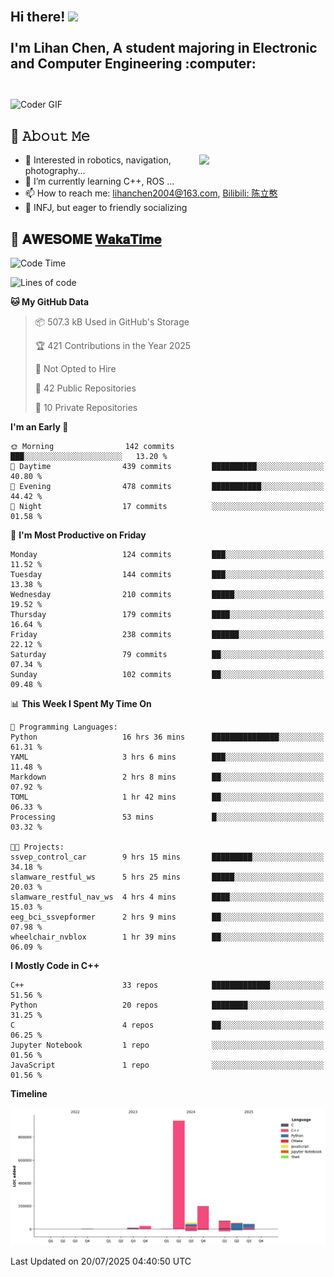 <h2 align="left">
 <abc>
  <br>Hi there! <img src="https://user-images.githubusercontent.com/42378118/110234147-e3259600-7f4e-11eb-95be-0c4047144dea.gif" width="30"><br>
  <br> I'm Lihan Chen, A student majoring in Electronic and Computer Engineering :computer:<br>
  <br>
 </abc>
</h2>

<img align="center" src="https://media.giphy.com/media/SWoSkN6DxTszqIKEqv/giphy.gif" alt="Coder GIF" width="500">

## :book: 𝙰𝚋𝚘𝚞𝚝 𝙼𝚎

<img align="right" width="40%" src="https://github-readme-stats.vercel.app/api?username=LihanChen2004&show_icons=true&icon_color=CE1D2D&text_color=718096&bg_color=ffffff&hide_title=true" />

- 🌟 Interested in robotics, navigation, photography...
- 🌱 I’m currently learning C++, ROS ... 
- 📫 How to reach me: lihanchen2004@163.com, [Bilibili: 陈立憨](https://space.bilibili.com/170786212)
- 👯 INFJ, but eager to friendly socializing

## 📜 𝐀𝐖𝐄𝐒𝐎𝐌𝐄 [𝐖𝐚𝐤𝐚𝐓𝐢𝐦𝐞](https://github.com/anmol098/waka-readme-stats)

<!--START_SECTION:waka-->
![Code Time](http://img.shields.io/badge/Code%20Time-1%2C277%20hrs%2048%20mins-blue)

![Lines of code](https://img.shields.io/badge/From%20Hello%20World%20I%27ve%20Written-1.4%20million%20lines%20of%20code-blue)

**🐱 My GitHub Data** 

> 📦 507.3 kB Used in GitHub's Storage 
 > 
> 🏆 421 Contributions in the Year 2025
 > 
> 🚫 Not Opted to Hire
 > 
> 📜 42 Public Repositories 
 > 
> 🔑 10 Private Repositories 
 > 
**I'm an Early 🐤** 

```text
🌞 Morning                142 commits         ███░░░░░░░░░░░░░░░░░░░░░░   13.20 % 
🌆 Daytime                439 commits         ██████████░░░░░░░░░░░░░░░   40.80 % 
🌃 Evening                478 commits         ███████████░░░░░░░░░░░░░░   44.42 % 
🌙 Night                  17 commits          ░░░░░░░░░░░░░░░░░░░░░░░░░   01.58 % 
```
📅 **I'm Most Productive on Friday** 

```text
Monday                   124 commits         ███░░░░░░░░░░░░░░░░░░░░░░   11.52 % 
Tuesday                  144 commits         ███░░░░░░░░░░░░░░░░░░░░░░   13.38 % 
Wednesday                210 commits         █████░░░░░░░░░░░░░░░░░░░░   19.52 % 
Thursday                 179 commits         ████░░░░░░░░░░░░░░░░░░░░░   16.64 % 
Friday                   238 commits         ██████░░░░░░░░░░░░░░░░░░░   22.12 % 
Saturday                 79 commits          ██░░░░░░░░░░░░░░░░░░░░░░░   07.34 % 
Sunday                   102 commits         ██░░░░░░░░░░░░░░░░░░░░░░░   09.48 % 
```


📊 **This Week I Spent My Time On** 

```text
💬 Programming Languages: 
Python                   16 hrs 36 mins      ███████████████░░░░░░░░░░   61.31 % 
YAML                     3 hrs 6 mins        ███░░░░░░░░░░░░░░░░░░░░░░   11.48 % 
Markdown                 2 hrs 8 mins        ██░░░░░░░░░░░░░░░░░░░░░░░   07.92 % 
TOML                     1 hr 42 mins        ██░░░░░░░░░░░░░░░░░░░░░░░   06.33 % 
Processing               53 mins             █░░░░░░░░░░░░░░░░░░░░░░░░   03.32 % 

🐱‍💻 Projects: 
ssvep_control_car        9 hrs 15 mins       █████████░░░░░░░░░░░░░░░░   34.18 % 
slamware_restful_ws      5 hrs 25 mins       █████░░░░░░░░░░░░░░░░░░░░   20.03 % 
slamware_restful_nav_ws  4 hrs 4 mins        ████░░░░░░░░░░░░░░░░░░░░░   15.03 % 
eeg_bci_ssvepformer      2 hrs 9 mins        ██░░░░░░░░░░░░░░░░░░░░░░░   07.98 % 
wheelchair_nvblox        1 hr 39 mins        ██░░░░░░░░░░░░░░░░░░░░░░░   06.09 % 
```

**I Mostly Code in C++** 

```text
C++                      33 repos            █████████████░░░░░░░░░░░░   51.56 % 
Python                   20 repos            ████████░░░░░░░░░░░░░░░░░   31.25 % 
C                        4 repos             ██░░░░░░░░░░░░░░░░░░░░░░░   06.25 % 
Jupyter Notebook         1 repo              ░░░░░░░░░░░░░░░░░░░░░░░░░   01.56 % 
JavaScript               1 repo              ░░░░░░░░░░░░░░░░░░░░░░░░░   01.56 % 
```



**Timeline**

![Lines of Code chart](https://raw.githubusercontent.com/LihanChen2004/LihanChen2004/main/assets/bar_graph.png)


 Last Updated on 20/07/2025 04:40:50 UTC
<!--END_SECTION:waka-->

<!--
**LihanChen2004/LihanChen2004** is a ✨ _special_ ✨ repository because its `README.md` (this file) appears on your GitHub profile.

Here are some ideas to get you started:

- 🔭 I’m currently working on ...
- 🌱 I’m currently learning ...
- 👯 I’m looking to collaborate on ...
- 🤔 I’m looking for help with ...
- 💬 Ask me about ...
- 📫 How to reach me: ...
- 😄 Pronouns: ...
- ⚡ Fun fact: ...
-->
